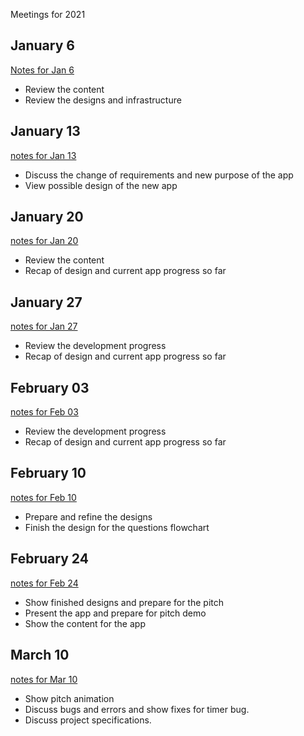 Meetings for 2021

## January 6

[Notes for Jan 6](06-01-2021.md)

- Review the content
- Review the designs and infrastructure

## January 13

[notes for Jan 13](13-01-2021.md)

- Discuss the change of requirements and new purpose of the app
- View possible design of the new app

## January 20

[notes for Jan 20](20-01-2021.md)

- Review the content
- Recap of design and current app progress so far

## January 27

[notes for Jan 27](27-01-2021.md)

- Review the development progress
- Recap of design and current app progress so far

## February 03

[notes for Feb 03](03-02-2021.md)

- Review the development progress
- Recap of design and current app progress so far

## February 10

[notes for Feb 10](10-02-2021.md)

- Prepare and refine the designs
- Finish the design for the questions flowchart

## February 24

[notes for Feb 24](24-02-2021.md)

- Show finished designs and prepare for the pitch
- Present the app and prepare for pitch demo
- Show the content for the app

## March 10

[notes for Mar 10](10-03-2021.md)

- Show pitch animation
- Discuss bugs and errors and show fixes for timer bug.
- Discuss project specifications. 
